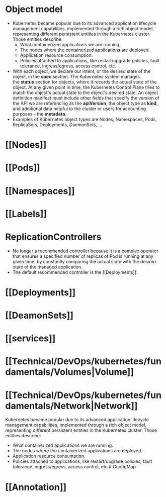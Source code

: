 # Object model
- Kubernetes became popular due to its advanced application lifecycle management capabilities, implemented through a rich object model, representing different persistent entities in the Kubernetes cluster. Those entities describe:
	- What containerized applications we are running.
	- The nodes where the containerized applications are deployed.
	- Application resource consumption.
	- Policies attached to applications, like restart/upgrade policies, fault tolerance, ingress/egress, access control, etc.
- With each object, we declare our intent, or the desired state of the object, in the **spec** section. The Kubernetes system manages the **status** section for objects, where it records the actual state of the object. At any given point in time, the Kubernetes Control Plane tries to match the object's actual state to the object's desired state. An object definition manifest must include other fields that specify the version of the API we are referencing as the **apiVersion**, the object type as **kind**, and additional data helpful to the cluster or users for accounting purposes - the **metadata**.
- Examples of Kubernetes object types are Nodes, Namespaces, Pods, ReplicaSets, Deployments, DaemonSets, ...
# [[Nodes]]
# [[Pods]]
# [[Namespaces]]
# [[Labels]]
# ReplicationControllers
- No longer a recommended controller because it is a complex operator that ensures a specified number of replicas of Pod is running at any given time, by constantly comparing the actual state with the desired state of the managed application.
- The default recommended controller is the [[Deployments]].
# [[Deployments]]
# [[DeamonSets]]
# [[services]]
# [[Technical/DevOps/kubernetes/fundamentals/Volumes|Volume]]
# [[Technical/DevOps/kubernetes/fundamentals/Network|Network]]
Kubernetes became popular due to its advanced application lifecycle management capabilities, implemented through a rich object model, representing different persistent entities in the Kubernetes cluster. Those entities describe:

- What containerized applications we are running.
- The nodes where the containerized applications are deployed.
- Application resource consumption.
- Policies attached to applications, like restart/upgrade policies, fault tolerance, ingress/egress, access control, etc.# ConfigMap
# [[Annotation]]